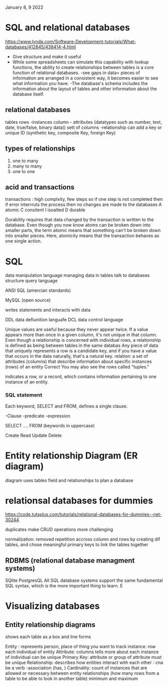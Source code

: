 <!-- @format -->

January 8, 9 2022

# SQL and relational databases

https://www.lynda.com/Software-Development-tutorials/What-databases/412845/438414-4.html

- Give structure and make it useful
- While some spreadsheets can simulate this capability with lookup functions, the ability to create relationships between tables is a core function of relational databases.
  -see gaps in data= pieces of information are arranged in a consistent way, it becomes easier to see what information you have.
  -The database's schema includes the information about the layout of tables and other information about the database itself.

## relational databases

tables
rows -instances
column - attributes (datatypes such as number, text, date, true/false, binary data))
sett of columns -relationship
can add a key or unique ID (synthetic key, composite Key, foreign Key)

## types of relationships

1. one to many
2. many to many
3. one to one

## acid and transactions

transactions : high complxity, few steps so if one step is not completed then if error interrruts the process then no changes are made to the databases
A atomic
C consitent
I isoalted
D durable

Durability requires that data changed by the transaction is written to the database.
Even though you now know atoms can be broken down into smaller parts, the term atomic means that something can't be broken down into smaller pieces. Here, atomicity means that the transaction behaves as one single action.

# SQL

data manipulation language
managing data in tables
talk to databases
structure query language

ANSI SQL (amercian standards)

MySQL (open source)

writes statements and interacts with data

DDL data defiunition languafe
DCL data control language

Unique values are useful because they never appear twice. If a value appears more than once in a given column, it's not unique in that column.
Even though a relationship is concerned with individual rows, a relationship is defined as being between tables in the same databas
Any piece of data that uniquely represents a row is a candidate key, and if you have a value that occurs in the data naturally, that's a natural key.
relation: a set of attributes (columns) that describe information about specific instances (rows) of an entity
Correct
You may also see the rows called "tuples."

indicates a row, or a record, which contains information pertaining to one instance of an entity.

### SQL statement

Each keyword, SELECT and FROM, defines a single clause.

-Clause
-predicate
-expression

SELECT .... FROM (keywords in uppercase)

Create
Read
Update
Delete

# Entity relationship Diagram (ER diagram)

diagram uses tables field and relationships to plan a database

# relationsal databases for dummies

https://code.tutsplus.com/tutorials/relational-databases-for-dummies--net-30244

duplicates make CRUD operations more challenging

normalization: removed repetition accross column and rows by creating dif tables, and chose meaningful primary keys to link the tables together

## RDBMS (relational database managment systems)

SQlite
PostgresQL
All SQL database systems support the same fundamental SQL syntax, which is the more important thing to learn. E

# Visualizing databases

## Entity relationship diagrams

shows each table as a box and line forms

Entity : represents person, place of thing you want to track
instance: row each individual of entity
Attribute: columns tells more about each instance of individual can be unique
Primary Key: attribute or group of attribute must be unique
Relationship: describes how entities interact with each other : cna be a verb -association (has, )
Cardinality: count of instances that are allowed or necessary between entity relationships (how many rows from a table to be able to look in another table) minimum and maximum
